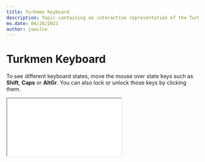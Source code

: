 ```yaml
--- 
title: Turkmen Keyboard 
description: Topic containing an interactive representation of the Turkmen Keyboard 
ms.date: 04/26/2021 
author: jowilco 
--- 
```

 
# Turkmen Keyboard 
 
To see different keyboard states, move the mouse over state keys such as **Shift**, **Caps** or **AltGr**. You can also lock or unlock those keys by clicking them. 
 
<iframe src="kbdturme.html"></iframe> 
